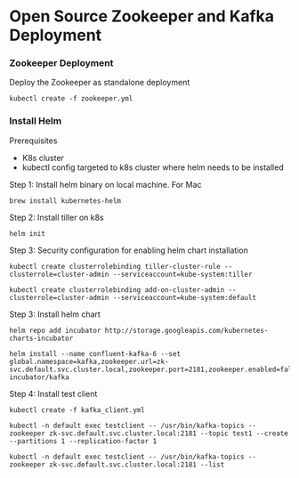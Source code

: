 # Open Source Zookeeper and Kafka Deployment

### Zookeeper Deployment

Deploy the Zookeeper as standalone deployment

```
kubectl create -f zookeeper.yml
``` 

### Install Helm

Prerequisites

- K8s cluster
- kubectl config targeted to k8s cluster where helm needs to be installed

Step 1: Install helm binary on local machine. For Mac

```
brew install kubernetes-helm
```

Step 2: Install tiller on k8s 

```
helm init
```

Step 3: Security configuration for enabling helm chart installation

```
kubectl create clusterrolebinding tiller-cluster-rule --clusterrole=cluster-admin --serviceaccount=kube-system:tiller

kubectl create clusterrolebinding add-on-cluster-admin --clusterrole=cluster-admin --serviceaccount=kube-system:default
```

Step 3: Install helm chart

```
helm repo add incubator http://storage.googleapis.com/kubernetes-charts-incubator

helm install --name confluent-kafka-6 --set global.namespace=kafka,zookeeper.url=zk-svc.default.svc.cluster.local,zookeeper.port=2181,zookeeper.enabled=false incubator/kafka
```

Step 4: Install test client

```
kubectl create -f kafka_client.yml

kubectl -n default exec testclient -- /usr/bin/kafka-topics --zookeeper zk-svc.default.svc.cluster.local:2181 --topic test1 --create --partitions 1 --replication-factor 1

kubectl -n default exec testclient -- /usr/bin/kafka-topics --zookeeper zk-svc.default.svc.cluster.local:2181 --list
```